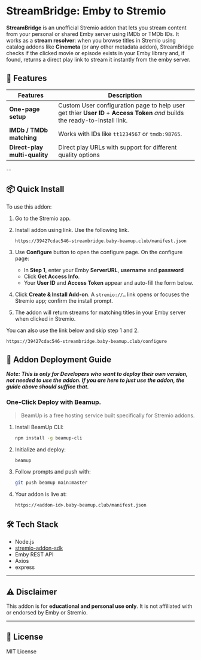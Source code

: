 # StreamBridge: Emby to Stremio

**StreamBridge** is an unofficial Stremio addon that lets you stream content from your personal or shared Emby server using IMDb or TMDb IDs. It works as a **stream resolver**: when you browse titles in Stremio using catalog addons like **Cinemeta** (or any other metadata addon), StreamBridge checks if the clicked movie or episode exists in your Emby library and, if found, returns a direct play link to stream it instantly from the emby server.

## 🔧 Features

| Features                       | Description                                                                                      |
|--------------------------------|----------------------------------------------------------------------------------------------------|
| **One-page setup**             | Custom User configuration page to help user get thier **User ID** + **Access Token** *and* builds the ready-to-install link. |
| **IMDb / TMDb matching**       | Works with IDs like `tt1234567` or `tmdb:98765`.                                                   |
| **Direct-play multi-quality**  | Direct play URLs with support for different quality options       |

--
## 📦 Quick Install

To use this addon:

1. Go to the Stremio app.

2. Install addon using link. Use the following link.

   ```
   https://39427cdac546-streambridge.baby-beamup.club/manifest.json
   ```

3. Use **Configure** button to open the configure page. On the configure page:
      - In **Step 1**, enter your Emby **ServerURL**, **username** and **password**
      - Click **Get Access Info**. 
      - Your **User ID** and **Access Token** appear and auto-fill the form below.

4. Click **Create & Install Add-on**. A `stremio://…` link opens or focuses the Stremio app; confirm the install prompt.
5. The addon will return streams for matching titles in your Emby server when clicked in Stremio.

You can also use the link below and skip step 1 and 2.

```
https://39427cdac546-streambridge.baby-beamup.club/configure
```
## 🚀 Addon Deployment Guide 
***Note: This is only for Developers who want to deploy their own version, not needed to use the addon. If you are here to just use the addon, the guide above should suffice that.***

### One-Click Deploy with Beamup.

> BeamUp is a free hosting service built specifically for Stremio addons.

1. Install BeamUp CLI:

   ```bash
   npm install -g beamup-cli
   ```

2. Initialize and deploy:

   ```bash
   beamup
   ```

3. Follow prompts and push with:

   ```bash
   git push beamup main:master
   ```

4. Your addon is live at:

   ```
   https://<addon-id>.baby-beamup.club/manifest.json
   ```


## 🛠 Tech Stack

* Node.js
* [stremio-addon-sdk](https://github.com/Stremio/stremio-addon-sdk)
* Emby REST API
* Axios
* express

---

## ⚠️ Disclaimer

This addon is for **educational and personal use only**. It is not affiliated with or endorsed by Emby or Stremio.

---

## 📄 License

MIT License
